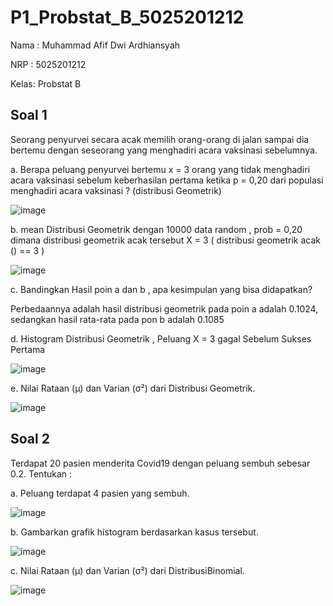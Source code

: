 # P1_Probstat_B_5025201212

Nama : Muhammad Afif Dwi Ardhiansyah

NRP  : 5025201212

Kelas: Probstat B

## Soal 1
Seorang penyurvei secara acak memilih orang-orang di jalan sampai dia bertemu dengan
seseorang yang menghadiri acara vaksinasi sebelumnya.

a. Berapa peluang penyurvei bertemu x = 3 orang yang tidak menghadiri acara vaksinasi
sebelum keberhasilan pertama ketika p = 0,20 dari populasi menghadiri acara vaksinasi ?
(distribusi Geometrik)

![image](https://user-images.githubusercontent.com/87472849/162603390-7a93b78c-6623-4355-80e3-ca3a7cd2979b.png)

b. mean Distribusi Geometrik dengan 10000 data random , prob = 0,20 dimana distribusi
geometrik acak tersebut X = 3 ( distribusi geometrik acak () == 3 )

![image](https://user-images.githubusercontent.com/87472849/162604104-3f691e3d-d7b2-4c9f-be2b-80ea95ad1e75.png)

c. Bandingkan Hasil poin a dan b , apa kesimpulan yang bisa didapatkan?

Perbedaannya adalah hasil distribusi geometrik pada poin a adalah 0.1024, sedangkan hasil rata-rata pada pon b adalah 0.1085

d. Histogram Distribusi Geometrik , Peluang X = 3 gagal Sebelum Sukses Pertama

![image](https://user-images.githubusercontent.com/87472849/162604340-2ebaa002-e11b-462f-86ec-e4c64d012afb.png)

e. Nilai Rataan (μ) dan Varian (σ²) dari Distribusi Geometrik.

![image](https://user-images.githubusercontent.com/87472849/162604362-a55b5f16-d284-48ae-8d98-851d4000a112.png)


## Soal 2

Terdapat 20 pasien menderita Covid19 dengan peluang sembuh sebesar 0.2. Tentukan :

a. Peluang terdapat 4 pasien yang sembuh.

![image](https://user-images.githubusercontent.com/87472849/162604531-adc9cc81-7ed4-4b03-9688-e59cc18212a3.png)

b. Gambarkan grafik histogram berdasarkan kasus tersebut.

![image](https://user-images.githubusercontent.com/87472849/162604553-79856e53-30b4-4bfe-bdbd-70bc727df68d.png)

c. Nilai Rataan (μ) dan Varian (σ²) dari DistribusiBinomial.

![image](https://user-images.githubusercontent.com/87472849/162604570-5016c314-9389-4d14-936d-4dce90bcf6d3.png)






